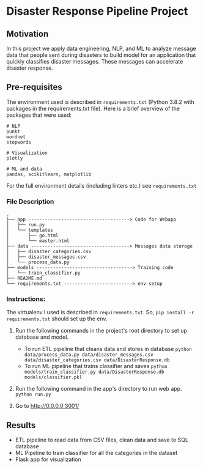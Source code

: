 # Disaster Response Pipeline Project

## Motivation
In this project we apply data engineering, NLP, and ML to analyze message data that people sent during disasters to build model for an application that quickly classifies disaster messages. These messages can accelerate disaster response.

## Pre-requisites
The environment used is described in `requirements.txt` (Python 3.8.2 with packages in the requirements.txt file). Here is a brief overview of the packages that were used:
```
# NLP
punkt
wordnet
stopwords

# Visualization
plotly

# ML and data
pandas, scikitlearn, matplotlib
```

For the full environment details (including linters etc.) see `requirements.txt`

### File Description
```
.
├── app -------------------------------------> Code for Webapp
│   ├── run.py
│   └── templates
│       ├── go.html
│       └── master.html
├── data ------------------------------------> Messages data storage
│   ├── disaster_categories.csv
│   ├── disaster_messages.csv
│   └── process_data.py
├── models -----------------------------------> Training code
│   └── train_classifier.py
├── README.md
└── requirements.txt -------------------------> env setup
```

### Instructions:
The virtualenv I used is described in `requirements.txt`. So, `pip install -r requirements.txt` should set up the env.

1. Run the following commands in the project's root directory to set up database and model.
    - To run ETL pipeline that cleans data and stores in database
        `python data/process_data.py data/disaster_messages.csv data/disaster_categories.csv data/DisasterResponse.db`
    - To run ML pipeline that trains classifier and saves
        `python models/train_classifier.py data/DisasterResponse.db models/classifier.pkl`

2. Run the following command in the app's directory to run web app.
    `python run.py`

3. Go to http://0.0.0.0:3001/

## Results
- ETL pipeline to read data from CSV files, clean data and save to SQL database
- ML Pipeline to train classifier for all the categories in the dataset
- Flask app for visualization


